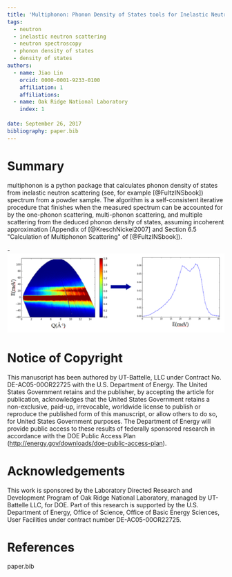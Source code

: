 ```yaml
---
title: 'Multiphonon: Phonon Density of States tools for Inelastic Neutron Scattering Powder Data'
tags:
  - neutron
  - inelastic neutron scattering
  - neutron spectroscopy
  - phonon density of states
  - density of states
authors:
  - name: Jiao Lin
    orcid: 0000-0001-9233-0100
    affiliation: 1
    affiliations:
  - name: Oak Ridge National Laboratory
    index: 1

date: September 26, 2017
bibliography: paper.bib
---
```


# Summary

multiphonon is a python package that calculates phonon density
of states from inelastic neutron scattering (see, for example [@FultzINSbook])
spectrum from a powder sample.
The algorithm is a self-consistent iterative procedure
that finishes when
the measured spectrum can be accounted for by
the one-phonon scattering, multi-phonon scattering, and multiple
scattering from the deduced phonon density of states,
assuming incoherent approximation
(Appendix of [@KreschNickel2007] and Section 6.5 "Calculation of Multiphonon Scattering" of [@FultzINSbook]).

-![S(Q,E) -> DOS](sqe2dos.png)

# Notice of Copyright
This manuscript has been authored by UT-Battelle, LLC under Contract
No. DE-AC05-00OR22725 with the U.S. Department of Energy. The United
States Government retains and the publisher, by accepting the article
for publication, acknowledges that the United States Government retains
a non-exclusive, paid-up, irrevocable, worldwide license to publish
or reproduce the published form of this manuscript, or allow others
to do so, for United States Government purposes. The Department of Energy
will provide public access to these results of federally sponsored
research in accordance with the DOE Public Access Plan
(http://energy.gov/downloads/doe-public-access-plan).

# Acknowledgements

This work is sponsored by the Laboratory Directed Research and
Development Program of Oak Ridge National Laboratory, managed by
UT-Battelle LLC, for DOE. Part of this research is supported by the U.S.
Department of Energy, Office of Science, Office of Basic Energy
Sciences, User Facilities under contract number DE-AC05-00OR22725.


# References
paper.bib
